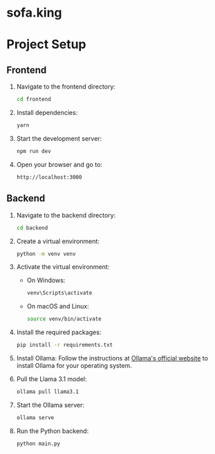 
# sofa.king

# Project Setup

## Frontend

1. Navigate to the frontend directory:
   ```bash
   cd frontend
   ```
   
2. Install dependencies:
   ```bash
   yarn
   ```

3. Start the development server:
   ```bash
   npm run dev
   ```

4. Open your browser and go to:
   ```
   http://localhost:3000
   ```

## Backend

1. Navigate to the backend directory:
   ```bash
   cd backend
   ```

2. Create a virtual environment:
   ```bash
   python -m venv venv
   ```

3. Activate the virtual environment:
   - On Windows:
     ```bash
     venv\Scripts\activate
     ```
   - On macOS and Linux:
     ```bash
     source venv/bin/activate
     ```

4. Install the required packages:
   ```bash
   pip install -r requirements.txt
   ```

5. Install Ollama:
   Follow the instructions at [Ollama's official website](https://ollama.ai/download) to install Ollama for your operating system.

6. Pull the Llama 3.1 model:
   ```bash
   ollama pull llama3.1
   ```

7. Start the Ollama server:
   ```bash
   ollama serve
   ```

8. Run the Python backend:
   ```bash
   python main.py
   ```
